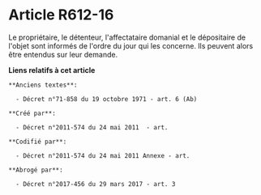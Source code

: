 # Article R612-16

Le propriétaire, le détenteur, l'affectataire domanial et le dépositaire de l'objet sont informés de l'ordre du jour qui les
concerne. Ils peuvent alors être entendus sur leur demande.

**Liens relatifs à cet article**

	**Anciens textes**:

	  - Décret n°71-858 du 19 octobre 1971 - art. 6 (Ab)

	**Créé par**:

	  - Décret n°2011-574 du 24 mai 2011  - art.

	**Codifié par**:

	  - Décret n°2011-574 du 24 mai 2011 Annexe - art.

	**Abrogé par**:

	  - Décret n°2017-456 du 29 mars 2017 - art. 3
